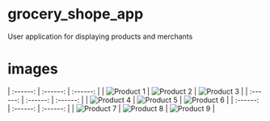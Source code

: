 
# grocery_shope_app

User application for displaying products and merchants

# images
| :------: | :------: | :------: |
| ![Product 1](img/app/app1.jpg) | ![Product 2](img/app/app2.jpg) | ![Product 3](img/app/app3.jpg) |
| :------: | :------: | :------: |
| ![Product 4](img/app/app4.jpg) | ![Product 5](img/app/app5.jpg) | ![Product 6](img/app/app6.jpg) |
| :------: | :------: | :------: |
| ![Product 7](img/app/app7.jpg) | ![Product 8](img/app/app8.jpg) | ![Product 9](img/app/app9.jpg) |
